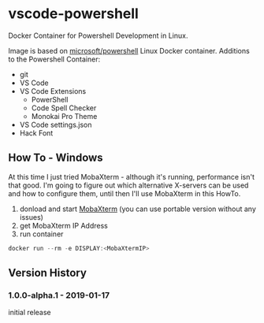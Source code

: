 # vscode-powershell

Docker Container for Powershell Development in Linux.

Image is based on [microsoft/powershell](https://hub.docker.com/_/microsoft-powershell) Linux Docker container.
Additions to the Powershell Container:

* git
* VS Code
* VS Code Extensions
  * PowerShell
  * Code Spell Checker
  * Monokai Pro Theme
* VS Code settings.json
* Hack Font

## How To - Windows

At this time I just tried MobaXterm - although it's running, performance isn't that good. I'm going to figure out which alternative X-servers can be used and how to configure them, until then I'll use MobaXterm in this HowTo.

1. donload and start [MobaXterm](https://mobaxterm.mobatek.net/) (you can use portable version without any issues)
2. get MobaXterm IP Address
3. run container

````powershell
docker run --rm -e DISPLAY:<MobaXtermIP>
````

## Version History

### 1.0.0-alpha.1 - 2019-01-17

initial release